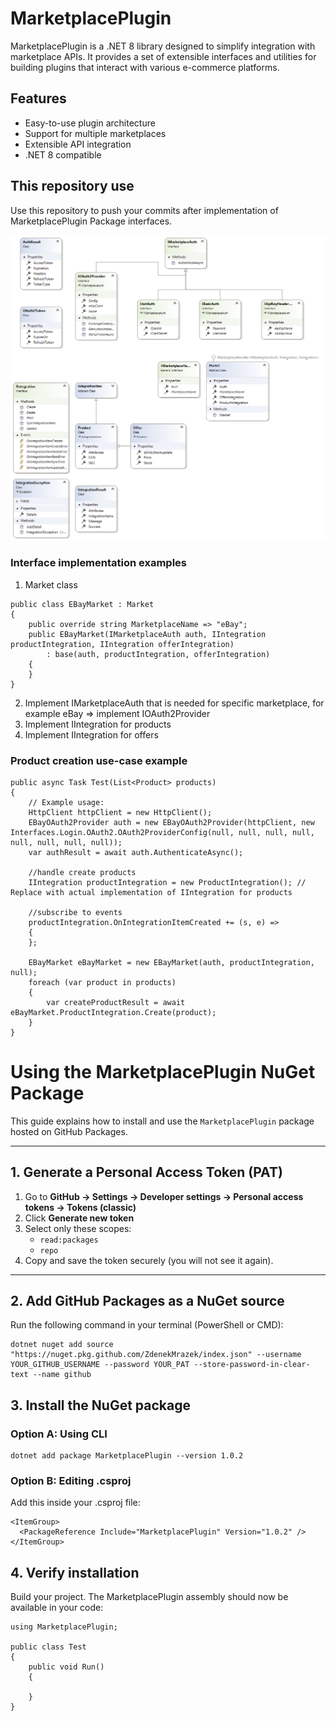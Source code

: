# MarketplacePlugin

MarketplacePlugin is a .NET 8 library designed to simplify integration with marketplace APIs. It provides a set of extensible interfaces and utilities for building plugins that interact with various e-commerce platforms.

## Features

- Easy-to-use plugin architecture
- Support for multiple marketplaces
- Extensible API integration
- .NET 8 compatible

## This repository use
Use this repository to push your commits after implementation of MarketplacePlugin Package interfaces.

![Marketplace Class Diagram](/MarketplacePlugin/ClassDiagram.png)

### Interface implementation examples

1. Market class
```
public class EBayMarket : Market
{
    public override string MarketplaceName => "eBay";
    public EBayMarket(IMarketplaceAuth auth, IIntegration productIntegration, IIntegration offerIntegration)
        : base(auth, productIntegration, offerIntegration)
    {
    }
}
```

2. Implement IMarketplaceAuth that is needed for specific marketplace, for example eBay => implement IOAuth2Provider
3. Implement IIntegration for products
4. Implement IIntegration for offers

### Product creation use-case example
```
public async Task Test(List<Product> products)
{
    // Example usage:
    HttpClient httpClient = new HttpClient();
    EBayOAuth2Provider auth = new EBayOAuth2Provider(httpClient, new Interfaces.Login.OAuth2.OAuth2ProviderConfig(null, null, null, null, null, null, null, null));
    var authResult = await auth.AuthenticateAsync();

    //handle create products
    IIntegration productIntegration = new ProductIntegration(); // Replace with actual implementation of IIntegration for products

    //subscribe to events
    productIntegration.OnIntegrationItemCreated += (s, e) =>
    {
    };

    EBayMarket eBayMarket = new EBayMarket(auth, productIntegration, null);
    foreach (var product in products)
    {
        var createProductResult = await eBayMarket.ProductIntegration.Create(product);
    }
}
```



# Using the MarketplacePlugin NuGet Package

This guide explains how to install and use the `MarketplacePlugin` package hosted on GitHub Packages.

---

## 1. Generate a Personal Access Token (PAT)

1. Go to **GitHub → Settings → Developer settings → Personal access tokens → Tokens (classic)**  
2. Click **Generate new token**  
3. Select only these scopes:
   - `read:packages`
   - `repo` 
4. Copy and save the token securely (you will not see it again).

---

## 2. Add GitHub Packages as a NuGet source

Run the following command in your terminal (PowerShell or CMD):
```
dotnet nuget add source "https://nuget.pkg.github.com/ZdenekMrazek/index.json" --username YOUR_GITHUB_USERNAME --password YOUR_PAT --store-password-in-clear-text --name github
```
## 3. Install the NuGet package

### Option A: Using CLI
```
dotnet add package MarketplacePlugin --version 1.0.2
```
### Option B: Editing .csproj
Add this inside your .csproj file:

```
<ItemGroup>
  <PackageReference Include="MarketplacePlugin" Version="1.0.2" />
</ItemGroup>
```

## 4. Verify installation

Build your project. The MarketplacePlugin assembly should now be available in your code:

```
using MarketplacePlugin;

public class Test
{
    public void Run()
    {
        
    }
}
```